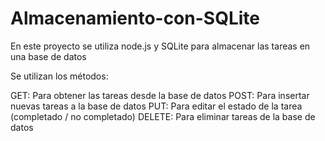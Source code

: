 # Almacenamiento-con-SQLite
 En este proyecto se utiliza node.js y SQLite para almacenar las tareas en una base de datos

Se utilizan los métodos:

GET: Para obtener las tareas desde la base de datos
POST: Para insertar nuevas tareas a la base de datos
PUT: Para editar el estado de la tarea (completado / no completado)
DELETE: Para eliminar tareas de la base de datos
